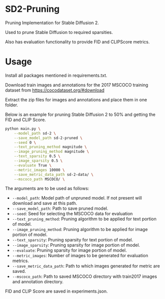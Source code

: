 # SD2-Pruning
Pruning Implementation for Stable Diffusion 2.

Used to prune Stable Diffusion to required sparsities.

Also has evaluation functionality to provide FID and CLIPScore metrics.

# Usage

Install all packages mentioned in requirements.txt.

Download train images and annotations for the 2017 MSCOCO training dataset from https://cocodataset.org/#download

Extract the zip files for images and annotations and place them in one folder.

Below is an example for pruning Stable Diffusion 2 to 50% and getting the FID and CLIP Score.

```sh
python main.py \
    --model_path sd-2 \
    --save_model_path sd-2-pruned \
    --seed 0 \
    --text_pruning_method magnitude \
    --image_pruning_method magnitude \
    --text_sparsity 0.5 \
    --image_sparsity 0.5 \
    --evaluate True \
    --metric_images 10000 \
    --save_metric_data_path sd-2-data/ \
    --mscoco_path MSCOCO/ \
```

The arguments are to be used as follows:
- `--model_path`: Model path of unpruned model. If not present will download and save at this path.
- `--save_model_path`: Path to save pruned model.
- `--seed`: Seed for selecting the MSCOCO data for evaluation
- `--text_pruning_method`: Pruning algorithm to be applied for text portion of model.
- `--image_pruning_method`: Pruning algorithm to be applied for image portion of model.
- `--text_sparsity`: Pruning sparsity for text portion of model.
- `--image_sparsity`: Pruning sparsity for image portion of model.
- `--evaluate`: Pruning sparsity for image portion of model.
- `--metric_images`: Number of images to be generated for evaluation metrics.
- `--save_metric_data_path`: Path to which images generated for metric are saved.
- `--mscoco_path`: Path to saved MSCOCO directory with train2017 images and annotation directory.

FID and CLIP Score are saved in experiments.json.
